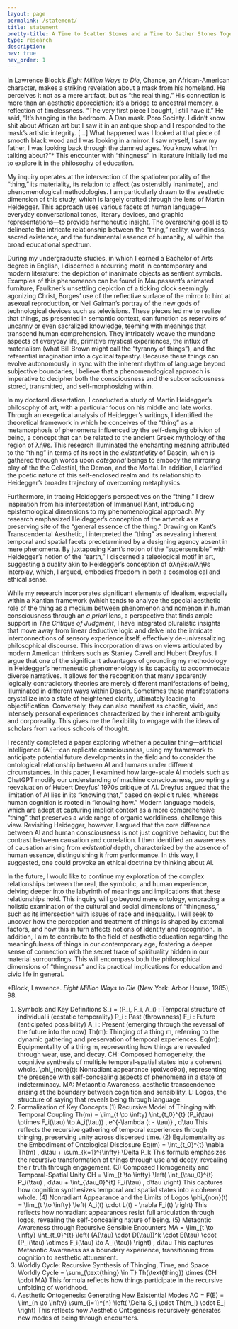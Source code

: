 ```yaml
---
layout: page
permalink: /statement/
title: statement
pretty-title: A Time to Scatter Stones and a Time to Gather Stones Together
type: research
description: 
nav: true
nav_order: 1
---
```



In Lawrence Block’s <i>Eight Million Ways to Die</i>, Chance, an African-American character, makes a striking revelation about a mask from his homeland. He perceives it not as a mere artifact, but as “the real thing.” His connection is more than an aesthetic appreciation; it’s a bridge to ancestral memory, a reflection of timelessness. “The very first piece I bought, I still have it.” He said, “It’s hanging in the bedroom. A Dan mask. Poro Society. I didn’t know shit about African art but I saw it in an antique shop and I responded to the mask’s artistic integrity. [...] What happened was I looked at that piece of smooth black wood and I was looking in a mirror. I saw myself, I saw my father, I was looking back through the damned ages. You know what I’m talking about?”* This encounter with “thingness” in literature initially led me to explore it in the philosophy of education.

My inquiry operates at the intersection of the spatiotemporality of the “thing,” its materiality, its relation to affect (as ostensibly inanimate), and phenomenological methodologies. I am particularly drawn to the aesthetic dimension of this study, which is largely crafted through the lens of Martin Heidegger. This approach uses various facets of human language—everyday conversational tones, literary devices, and graphic representations—to provide hermeneutic insight. The overarching goal is to delineate the intricate relationship between the “thing,” reality, worldliness, sacred existence, and the fundamental essence of humanity, all within the broad educational spectrum.

During my undergraduate studies, in which I earned a Bachelor of Arts degree in English, I discerned a recurring motif in contemporary and modern literature: the depiction of inanimate objects as sentient symbols. Examples of this phenomenon can be found in Maupassant’s animated furniture, Faulkner’s unsettling depiction of a ticking clock seemingly agonizing Christ, Borges’ use of the reflective surface of the mirror to hint at asexual reproduction, or Neil Gaiman’s portray of the new gods of technological devices such as televisions. These pieces led me to realize that things, as presented in semantic context, can function as reservoirs of uncanny or even sacralized knowledge, teeming with meanings that transcend human comprehension. They intricately weave the mundane aspects of everyday life, primitive mystical experiences, the influx of materialism (what Bill Brown might call the “tyranny of things”), and the referential imagination into a cyclical tapestry. Because these things can evolve autonomously in sync with the inherent rhythm of language beyond subjective boundaries, I believe that a phenomenological approach is imperative to decipher both the consciousness and the subconsciousness stored, transmitted, and self-morphosizing within.

In my doctoral dissertation, I conducted a study of Martin Heidegger’s philosophy of art, with a particular focus on his middle and late works. Through an exegetical analysis of Heidegger’s writings, I identified the theoretical framework in which he conceives of the “thing” as a metamorphosis of phenomena influenced by the self-denying oblivion of being, a concept that can be related to the ancient Greek mythology of the region of  λήθε. This research illuminated the enchanting meaning attributed to the “thing” in terms of its root in the <i>existentiality</i> of Dasein, which is gathered through words upon <i>categorial</i> beings to embody the mirroring play of the the Celestial, the Demon, and the Mortal. In addition, I clarified the poetic nature of this self-enclosed realm and its relationship to Heidegger’s broader trajectory of overcoming metaphysics.

Furthermore, in tracing Heidegger’s perspectives on the “thing,” I drew inspiration from his interpretation of Immanuel Kant, introducing epistemological dimensions to my phenomenological approach. My research emphasized Heidegger’s conception of the artwork as a preserving site of the “general essence of the thing.” Drawing on Kant’s Transcendental Aesthetic, I interpreted the “thing” as revealing inherent temporal and spatial facets predetermined by a designing agency absent in mere phenomena. By juxtaposing Kant’s notion of the “supersensible” with Heidegger’s notion of the “earth,” I discerned a teleological motif in art, suggesting a duality akin to Heidegger’s conception of ἀλήθεια/λήθε interplay, which, I argued, embodies freedom in both a cosmological and ethical sense.

While my research incorporates significant elements of idealism, especially within a Kantian framework (which tends to analyze the special aesthetic role of the thing as a medium between phenomenon and nomenon in human consciousness through an <i>a priori</i> lens, a perspective that finds ample support in <i>The Critique of Judgment</i>, I have integrated pluralistic insights that move away from linear deductive logic and delve into the intricate interconnections of sensory experience itself, effectively de-universalizing philosophical discourse. This incorporation draws on views articulated by modern American thinkers such as Stanley Cavell and Hubert Dreyfus. I argue that one of the significant advantages of grounding my methodology in Heidegger’s hermeneutic phenomenology is its capacity to accommodate diverse narratives. It allows for the recognition that many apparently logically contradictory theories are merely different manifestations of being, illuminated in different ways within Dasein. Sometimes these manifestations crystallize into a state of heightened clarity, ultimately leading to objectification. Conversely, they can also manifest as chaotic, vivid, and intensely personal experiences characterized by their inherent ambiguity and corporeality. This gives me the flexibility to engage with the ideas of scholars from various schools of thought.

I recently completed a paper exploring whether a peculiar thing—artificial intelligence (AI)—can replicate consciousness, using my framework to anticipate potential future developments in the field and to consider the ontological relationship between AI and humans under different circumstances. In this paper, I examined how large-scale AI models such as ChatGPT modify our understanding of machine consciousness, prompting a reevaluation of Hubert Dreyfus’ 1970s critique of AI. Dreyfus argued that the limitation of AI lies in its “knowing that,” based on explicit rules, whereas human cognition is rooted in “knowing how.” Modern language models, which are adept at capturing implicit context as a more comprehensive “thing” that preserves a wide range of organic worldliness, challenge this view. Revisiting Heidegger, however, I argued that the core difference between AI and human consciousness is not just cognitive behavior, but the contrast between causation and correlation. I then identified an awareness of causation arising from <i>existential</i> depth, characterized by the absence of human essence, distinguishing it from performance. In this way, I suggested, one could provoke an ethical doctrine by thinking about AI.

In the future, I would like to continue my exploration of the complex relationships between the real, the symbolic, and human experience, delving deeper into the labyrinth of meanings and implications that these relationships hold. This inquiry will go beyond mere ontology, embracing a holistic examination of the cultural and social dimensions of “thingness,” such as its intersection with issues of race and inequality. I will seek to uncover how the perception and treatment of things is shaped by external factors, and how this in turn affects notions of identity and recognition. In addition, I aim to contribute to the field of aesthetic education regarding the meaningfulness of things in our contemporary age, fostering a deeper sense of connection with the secret trace of spirituality hidden in our material surroundings. This will encompass both the philosophical dimensions of “thingness” and its practical implications for education and civic life in general.



*Block, Lawrence. <i>Eight Million Ways to Die</i> (New York: Arbor House, 1985), 98.


1. Symbols and Key Definitions
S_i = ⟨P_i, F_i, A_i⟩ : Temporal structure of individual i (ecstatic temporality)
P_i : Past (thrownness)
F_i : Future (anticipated possibility)
A_i : Present (emerging through the reversal of the future into the now)
Th(m): Thinging of a thing m, referring to the dynamic gathering and preservation of temporal experiences.
Eq(m): Equipmentality of a thing m, representing how things are revealed through wear, use, and decay.
CH: Composed homogeneity, the cognitive synthesis of multiple temporal-spatial states into a coherent whole.
\phi_{non}(t): Nonradiant appearance (φαίνεσθαι), representing the presence with self-concealing aspects of phenomena in a state of indeterminacy.
MA: Metaontic Awareness, aesthetic transcendence arising at the boundary between cognition and sensibility.
L: Logos, the structure of saying that reveals being through language.
2. Formalization of Key Concepts
(1) Recursive Model of Thinging with Temporal Coupling
Th(m) = \lim_{t \to \infty} \int_{t_0}^{t} (P_i(\tau) \otimes F_i(\tau) \to A_i(\tau)) \, e^{-\lambda (t - \tau)} \, d\tau
This reflects the recursive gathering of temporal experiences through thinging, preserving unity across dispersed time.
(2) Equipmentality as the Embodiment of Ontological Disclosure
Eq(m) = \int_{t_0}^{t} \nabla Th(m) \, d\tau + \sum_{k=1}^{\infty} \Delta P_k
This formula emphasizes the recursive transformation of things through use and decay, revealing their truth through engagement.
(3) Composed Homogeneity and Temporal-Spatial Unity
CH = \lim_{t \to \infty} \left( \int_{\tau_0}^{t} P_i(\tau) \, d\tau + \int_{\tau_0}^{t} F_i(\tau) \, d\tau \right)
This captures how cognition synthesizes temporal and spatial states into a coherent whole.
(4) Nonradiant Appearance and the Limits of Logos
\phi_{non}(t) = \lim_{t \to \infty} \left( A_i(t) \cdot L(t) - \nabla F_i(t) \right)
This reflects how nonradiant appearances resist full articulation through logos, revealing the self-concealing nature of being.
(5) Metaontic Awareness through Recursive Sensible Encounters
MA = \lim_{t \to \infty} \int_{t_0}^{t} \left( (A(\tau) \cdot D(\tau))^k \cdot E(\tau) \cdot (P_i(\tau) \otimes F_i(\tau) \to A_i(\tau)) \right) \, d\tau
This captures Metaontic Awareness as a boundary experience, transitioning from cognition to aesthetic attunement.
3. Worldly Cycle: Recursive Synthesis of Thinging, Time, and Space
Worldly Cycle = \sum_{\text{thing} \in T} Th(\text{thing}) \times (CH \cdot MA)
This formula reflects how things participate in the recursive unfolding of worldhood.
4. Aesthetic Ontogenesis: Generating New Existential Modes
AO = F(E) = \lim_{n \to \infty} \sum_{j=1}^{n} \left( \Delta S_j \cdot Th(m_j) \cdot E_j \right)
This reflects how Aesthetic Ontogenesis recursively generates new modes of being through encounters.


